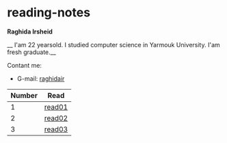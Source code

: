 # reading-notes

__Raghida Irsheid__

__ I'am 22 yearsold. I studied computer science in Yarmouk University. I'am fresh graduate.__


Contant me:
- G-mail: [raghidair](https://mail.google.com/mail/raghidair@gmail.com)



 
 |Number | Read |
 |-------|------|
 | 1     |[read01](read01)|
 | 2     |[read02](read02)|
 | 3     |[read03](read03)|

